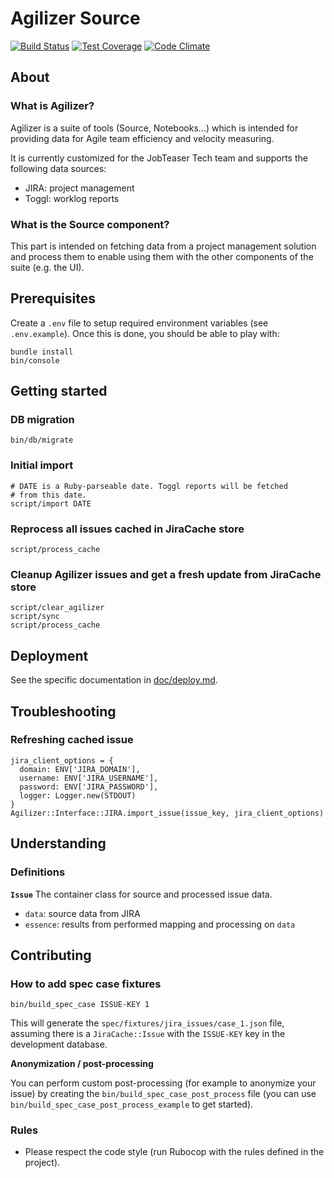 # Agilizer Source

[![Build Status](https://travis-ci.org/jobteaser/agilizer_source.svg?branch=master)](https://travis-ci.org/jobteaser/agilizer_source)
[![Test Coverage](https://codeclimate.com/repos/58cd572875a7ea0451000451/badges/9fbf2df5b14046b201be/coverage.svg)](https://codeclimate.com/repos/58cd572875a7ea0451000451/coverage)
[![Code Climate](https://codeclimate.com/repos/58cd572875a7ea0451000451/badges/9fbf2df5b14046b201be/gpa.svg)](https://codeclimate.com/repos/58cd572875a7ea0451000451/feed)

## About

### What is Agilizer?

Agilizer is a suite of tools (Source, Notebooks...) which is intended for
providing data for Agile team efficiency and velocity measuring.

It is currently customized for the JobTeaser Tech team and supports the
following data sources:

- JIRA: project management
- Toggl: worklog reports

### What is the Source component?

This part is intended on fetching data from a project management solution 
and process them to enable using them with the other components of the suite 
(e.g. the UI).

## Prerequisites

Create a `.env` file to setup required environment variables (see `.env.example`). 
Once this is done, you should be able to play with:

```
bundle install
bin/console
```

## Getting started

### DB migration

```
bin/db/migrate
```

### Initial import

```
# DATE is a Ruby-parseable date. Toggl reports will be fetched
# from this date.
script/import DATE
```

### Reprocess all issues cached in JiraCache store

```
script/process_cache
```

### Cleanup Agilizer issues and get a fresh update from JiraCache store

```
script/clear_agilizer
script/sync
script/process_cache
```

## Deployment

See the specific documentation in [doc/deploy.md](//doc/deploy.md).

## Troubleshooting

### Refreshing cached issue

```
jira_client_options = {
  domain: ENV['JIRA_DOMAIN'],
  username: ENV['JIRA_USERNAME'],
  password: ENV['JIRA_PASSWORD'],
  logger: Logger.new(STDOUT)
}
Agilizer::Interface::JIRA.import_issue(issue_key, jira_client_options)
```

## Understanding

### Definitions

**`Issue`**
The container class for source and processed issue data.

- `data`: source data from JIRA
- `essence`: results from performed mapping and processing on `data`

## Contributing

### How to add spec case fixtures

```
bin/build_spec_case ISSUE-KEY 1
```

This will generate the `spec/fixtures/jira_issues/case_1.json` file, assuming there is a `JiraCache::Issue` with the `ISSUE-KEY` key in the development database.

**Anonymization / post-processing**

You can perform custom post-processing (for example to anonymize your issue) by creating the `bin/build_spec_case_post_process` file (you can use `bin/build_spec_case_post_process_example` to get started).

### Rules

- Please respect the code style (run Rubocop with the rules defined in the project).
